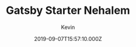---
title: Gatsby Starter Nehalem
github: https://github.com/nehalist/gatsby-starter-nehalem
demo: https://nehalem.netlify.app/
author: Kevin
ssg:
  - Gatsby
cms:
  - Markdown
date: 2019-09-07T15:57:10.000Z
draft: true
publish_date: '2019-09-07T15:57:10Z'
update_date: '2020-03-17T21:04:39Z'
github_star: 40
github_fork: 20
---